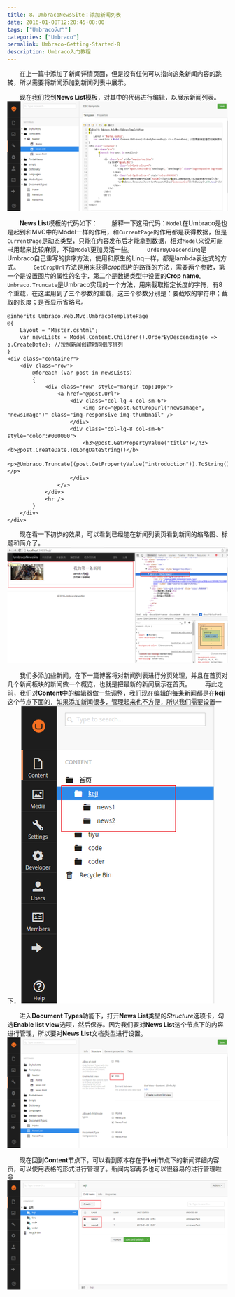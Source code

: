 ```yaml
---
title: 8、UmbracoNewsSite：添加新闻列表
date: 2016-01-08T12:20:45+08:00
tags: ["Umbraco入门"]
categories: ["Umbraco"]
permalink: Umbraco-Getting-Started-8
description: Umbraco入门教程
---
```

　　在上一篇中添加了新闻详情页面，但是没有任何可以指向这条新闻内容的跳转，所以需要将新闻添加到新闻列表中展示。

　　现在我们找到**News List**模板，对其中的代码进行编辑，以展示新闻列表。<!--more-->
![](/image/umbraco/backoffice49.png)

　　**News List**模板的代码如下：
　　解释一下这段代码：`Model`在Umbraco是也是起到和MVC中的Model一样的作用，和`CurrentPage`的作用都是获得数据，但是`CurrentPage`是动态类型，只能在内容发布后才能拿到数据，相对`Model`来说可能书用起来比较麻烦，不如`Model`更加灵活一些。
　　`OrderByDescending`是Umbraco自己重写的排序方法，使用和原生的Linq一样，都是lambda表达式的方式。
　　`GetCropUrl`方法是用来获得*crop*图片的路径的方法，需要两个参数，第一个是设置图片的属性的名字，第二个是数据类型中设置的**Crop name**。
　　`Umbraco.Truncate`是Umbraco实现的一个方法，用来截取指定长度的字符，有8个重载，在这里用到了三个参数的重载，这三个参数分别是：要截取的字符串；截取的长度；是否显示省略号。
```
@inherits Umbraco.Web.Mvc.UmbracoTemplatePage
@{
    Layout = "Master.cshtml";
    var newsLists = Model.Content.Children().OrderByDescending(o => o.CreateDate); //按照新闻创建时间倒序排列
}
<div class="container">
    <div class="row">
        @foreach (var post in newsLists)
        {
            <div class="row" style="margin-top:10px">
                <a href="@post.Url">
                    <div class="col-lg-4 col-sm-6">
                        <img src="@post.GetCropUrl("newsImage", "newsImage")" class="img-responsive img-thumbnail" />
                    </div>
                    <div class="col-lg-8 col-sm-6" style="color:#000000">
                        <h3>@post.GetPropertyValue("title")</h3><b>@post.CreateDate.ToLongDateString()</b>
                        <p>@Umbraco.Truncate((post.GetPropertyValue("introduction")).ToString(),150,true)</p>
                    </div>
                </a>
            </div>
            <hr />
        }
    </div>
</div>
```

　　现在看一下初步的效果，可以看到已经能在新闻列表页看到新闻的缩略图、标题和简介了。
![](/image/umbraco/backoffice50.png)

　　我们多添加些新闻，在下一篇博客将对新闻列表进行分页处理，并且在首页对几个新闻板块的新闻做一个概览，也就是把最新的新闻展示在首页。
　　再此之前，我们对**Content**中的编辑器做一些调整，我们现在编辑的每条新闻都是在**keji**这个节点下面的，如果添加新闻很多，管理起来也不方便，所以我们需要设置一下，
![](/image/umbraco/backoffice51.png)

　　进入**Document Types**功能下，打开**News List**类型的*Structure*选项卡，勾选**Enable list view**选项，然后保存。因为我们要对**News List**这个节点下的内容进行管理，所以要对**News List**文档类型进行设置。
![](/image/umbraco/backoffice52.png)

　　现在回到**Content**节点下，可以看到原本存在于**keji**节点下的新闻详细内容页，可以使用表格的形式进行管理了。新闻内容再多也可以很容易的进行管理啦😄
![](/image/umbraco/backoffice53.png)
